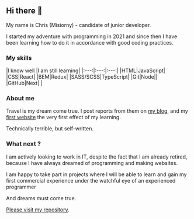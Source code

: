 ## Hi there 👋

My name is Chris (Misiorny)  -  candidate of junior developer. 

I started my adventure with programming in 2021 and since then I have been learning how to do it in accordance with good coding practices.

### My skills

|I know well |I am still learning|
|:---:|:---:|:---:|
|HTML|JavaScript|
|CSS|React|
|BEM|Redux|
|SASS/SCSS|TypeScript|
|Git|Node||
|GitHub|Next| |


### About me

Travel is my dream come true.
I post reports from them on [my blog](https://www.facebook.com/AfrykaDzikaMisiornego), and my [first website](https://misiorny.github.io/AfrykaDzika/index.html) the very first effect of my learning.

Technically terrible, but self-written.

### What next ?

I am actively looking to work in IT, despite the fact that I am already retired, because I have always dreamed of programming and making websites.

I am happy to take part in projects where I will be able to learn and gain my first commercial experience under the watchful eye of an experienced programmer

And dreams must come true.

[Please visit my repository](https://github.com/Misiorny?tab=repositories).



